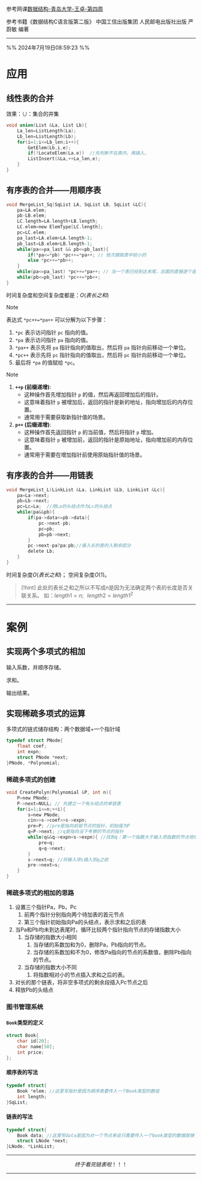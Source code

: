 
参考网课[数据结构-青岛大学-王卓-第四周](https://www.bilibili.com/video/BV1nJ411V7bd/?spm_id_from=333.337.search-card.all.click)

参考书籍《数据结构C语言版第二版》 中国工信出版集团 人民邮电出版社出版 严蔚敏 编著

---
%%  2024年7月19日08:59:23  %%
# 应用
## 线性表的合并

效果：$\cup$：集合的并集

```c
void union(List &La, List Lb){
	La_len=ListLength(La);
	Lb_len=ListLength(Lb);
	for(i=1;i<=Lb_len;i++){   
		GetElem(Lb,i,e);
		if(!LocateElem(La,e))  //先判断不在表内，再插入。
		ListInsert(&La,++La_len,e); 
	}
}
```

## 有序表的合并——用顺序表
```c
void MergeList_Sq(SqList LA, SqList LB, SqList &LC){
	pa=LA.elem;
	pb-LB.elem;
	LC.length=LA.length+LB.length;
	LC.elem=new ElemType[LC.length];
	pc=LC.elem;
	pa_last=LA.elem+LA.length-1;
	pb_last=LB.elem+LB.length-1;
	while(pa<=pa_last && pb<=pb_last){
		if(*pa<=*pb) *pc++=*pa++; // 依次摘取表中较小的
		else *pc++=*pb++;	
	}
	while(pa<=pa_last) *pc++=*pa++; // 当一个表已经到达末尾，后面的直接逐个连接即可。
	while(pb<=pb_last) *pc++=*pb++;
}	
```

时间复杂度和空间复杂度都是：$O(表长之和)$


>[!Note]
>表达式 `*pc++=*pa++` 可以分解为以下步骤：
> 1. `*pc` 表示访问指针 `pc` 指向的值。
> 2. `*pa` 表示访问指针 `pa` 指向的值。
> 3. `*pa++` 表示先将 `pa` 指针指向的值取出，然后将 `pa` 指针向前移动一个单位。
> 4. `*pc++` 表示先将 `pc` 指针指向的值取出，然后将 `pc` 指针向前移动一个单位。
> 5. 最后将 `*pa` 的值赋给 `*pc`。

>[!Note]
>1. **`++p` (前缀递增)**:
>     - 这种操作首先增加指针 `p` 的值，然后再返回增加后的指针。
>     - 这意味着指针 `p` 被增加后，返回的指针是新的地址，指向增加后的内存位置。
>     - 通常用于需要获取新指针值的场景。
> 2. **`p++` (后缀递增)**:
>     - 这种操作首先返回指针 `p` 的当前值，然后将指针 `p` 增加。
>     - 这意味着指针 `p` 被增加前，返回的指针是原始地址，指向增加前的内存位置。
>     - 通常用于需要在增加指针前使用原始指针值的场景。

## 有序表的合并——用链表
```c
void MergeList_L(LinkList &La, LinkList &Lb, LinkList &Lc){
	pa=La->next;
	pb=Lb->next;
	pc=Lc=La;  //用La的头结点作为Lc的头结点
	while(pa&&pb){
		if(pa->data<=pb->data){
			pc->next-pb;
			pc=pb;
			pb=pb->next;
		}
		pc->next-pa?pa:pb;//接入长的表的入剩余部分
		delete Lb;	
	}
}
```

时间复杂度$O(表长之和)$；
空间复杂度$O(1)$。

>[!hint]
>此处的表长之和之所以不写成$n$是因为无法确定两个表的长度是否关联关系。
>如：$length1=n;\,\,\,\,length2=length1^2$

---

# 案例
## 实现两个多项式的相加
输入系数，并顺序存储。

求和。

输出结果。


## 实现稀疏多项式的运算
多项式的链式储存结构：两个数据域+一个指针域

```c
typedef struct PNode{
	float coef;
	int expn;
	struct PNode *next;
}PNode, *Polynomial;
```

### 稀疏多项式的创建

```c
void CreatePolyn(Polynomial &P, int n){
	P=new PNode;
	P->next=NULL; // 先建立一个有头结点的单链表
	for(i=1;i<=n;++i){ 
		s=new PNode; 
		cin>>s->coef>>s->expn; 
		pre=P; //pre是指向前驱节点的指针，初始值为P
		q=P->next; //q是指向当下考察的节点的指针
		while(q&&q->expn<s->expn){ //找到q：第一个指数大于输入项指数的节点地址
			pre=q;
			q=q->next;
		}
		s->next=q; //将输入项s插入到q之前
		pre->next=s;
	}
}
```

### 稀疏多项式的相加的思路
1. 设置三个指针Pa，Pb，Pc
	1. 前两个指针分别指向两个待加表的首元节点
	2. 第三个指针初始指向Pa的头结点，表示求和之后的表
2. 当Pa和Pb均未到达表尾时，循环比较两个指针指向节点的存储指数大小
	1. 当存储的指数大小相同
		1. 当存储的系数加和为0，删除Pa，Pb指向的节点。
		2. 当存储的系数加和不为0，修改Pa指向的节点的系数值，删除Pb指向的节点。
	2. 当存储的指数大小不同
		1. 将指数相对小的节点插入求和之后的表。
3. 对长的那个链表，将非空多项式的剩余段插入Pc节点之后
4. 释放Pb的头结点

### 图书管理系统
#### `Book`类型的定义

```c
struct Book{
	char id[20];
	char name[50];
	int price;
};
```

#### 顺序表的写法

```c
typedef struct{
	Book *elem; //这里写指针是因为顺序表要传入一个Book类型的数组
	int length;
}SqList;
```

#### 链表的写法

```c
typedef struct{
	Book data; //这里写data是因为对一个节点来说只需要传入一个book类型的数据就够了
	struct LNode *next;
}LNode, *LinkList;
```

---

$$终于看完链表啦！！！$$

---


